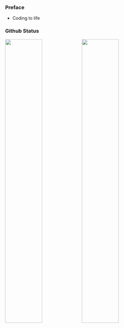 ### Preface

* Coding to life

### Github Status
<span>
 <a href="https://github.com/Exisi?tab=repositories">
  <img src="https://github-readme-stats.vercel.app/api?username=Exisi&show_icons=true&icon_color=CE1D2D&text_color=718096&bg_color=ffffff&hide_title=true"  width="48.5%"/>
 </a>

 <a href="https://github.com/Exisi/Exisi/tree/main/Fantastic">
  <img align="left" src="https://github-readme-stats.vercel.app/api/top-langs/?username=Exisi&layout=compact&count_private=true&theme=default" width="48.5%"/>
 </a>
</span>
